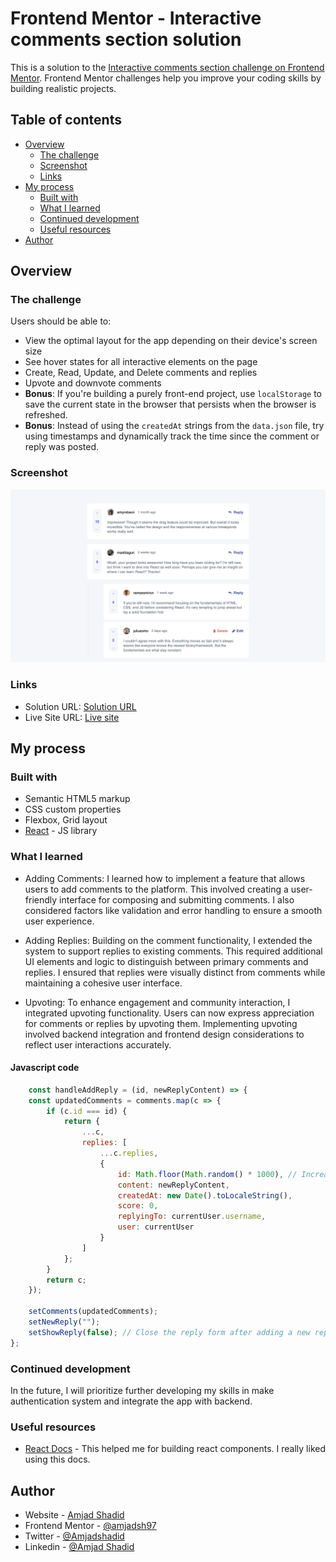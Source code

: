 # Frontend Mentor - Interactive comments section solution

This is a solution to the [Interactive comments section challenge on Frontend Mentor](https://www.frontendmentor.io/challenges/interactive-comments-section-iG1RugEG9). Frontend Mentor challenges help you improve your coding skills by building realistic projects.

## Table of contents

- [Overview](#overview)
    - [The challenge](#the-challenge)
    - [Screenshot](#screenshot)
    - [Links](#links)
- [My process](#my-process)
    - [Built with](#built-with)
    - [What I learned](#what-i-learned)
    - [Continued development](#continued-development)
    - [Useful resources](#useful-resources)
- [Author](#author)

## Overview

### The challenge

Users should be able to:

- View the optimal layout for the app depending on their device's screen size
- See hover states for all interactive elements on the page
- Create, Read, Update, and Delete comments and replies
- Upvote and downvote comments
- **Bonus**: If you're building a purely front-end project, use `localStorage` to save the current state in the browser that persists when the browser is refreshed.
- **Bonus**: Instead of using the `createdAt` strings from the `data.json` file, try using timestamps and dynamically track the time since the comment or reply was posted.


### Screenshot

![](./project-image.png)

### Links

- Solution URL: [Solution URL](https://github.com/amjadsh97/interactive-comments)
- Live Site URL: [Live site](https://interactive-comments-tan.vercel.app/)

## My process

### Built with

- Semantic HTML5 markup
- CSS custom properties
- Flexbox, Grid layout
- [React](https://reactjs.org/) - JS library

### What I learned

* Adding Comments:
 I learned how to implement a feature that allows users to add comments to the platform.
 This involved creating a user-friendly interface for composing and submitting comments.
 I also considered factors like validation and error handling to ensure a smooth user experience.


* Adding Replies:
 Building on the comment functionality, I extended the system to support replies to existing comments.
 This required additional UI elements and logic to distinguish between primary comments and replies.
 I ensured that replies were visually distinct from comments while maintaining a cohesive user interface.
 

* Upvoting:
 To enhance engagement and community interaction, I integrated upvoting functionality.
 Users can now express appreciation for comments or replies by upvoting them.
 Implementing upvoting involved backend integration and frontend design considerations to reflect user interactions accurately.
 
#### Javascript code
```js
	const handleAddReply = (id, newReplyContent) => {
	const updatedComments = comments.map(c => {
		if (c.id === id) {
			return {
				...c,
				replies: [
					...c.replies,
					{
						id: Math.floor(Math.random() * 1000), // Increase the range for unique IDs
						content: newReplyContent,
						createdAt: new Date().toLocaleString(),
						score: 0,
						replyingTo: currentUser.username,
						user: currentUser
					}
				]
			};
		}
		return c;
	});

	setComments(updatedComments);
	setNewReply("");
	setShowReply(false); // Close the reply form after adding a new reply
};
```


### Continued development

In the future, I will prioritize further developing my skills in make authentication system and integrate the app with backend.


### Useful resources

- [React Docs](https://react.dev/) - This helped me for building react components. I really liked using this docs.

## Author

- Website - [Amjad Shadid](https://amjadshadid.vercel.app/)
- Frontend Mentor - [@amjadsh97](https://www.frontendmentor.io/profile/amjadsh97)
- Twitter - [@Amjadshadid](https://twitter.com/Amjadshadid)
- Linkedin - [@Amjad Shadid](https://www.linkedin.com/in/amjad-shadid-134355134/)